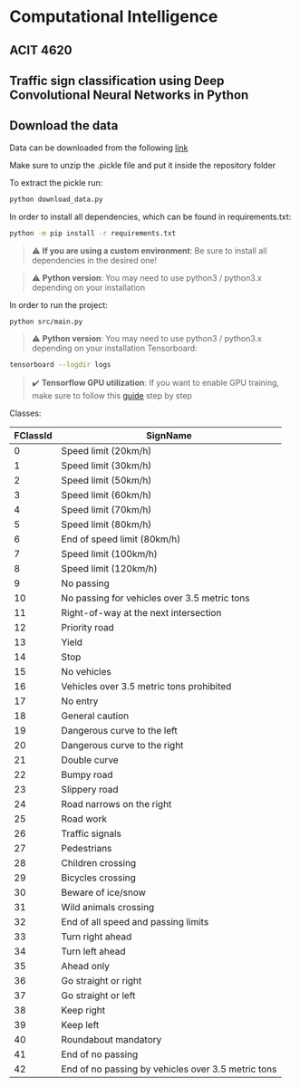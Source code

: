 # Computational Intelligence
ACIT 4620 
----------

## Traffic sign classification using Deep Convolutional Neural Networks in Python

## Download the data

Data can be downloaded from the following [link](https://www.kaggle.com/valentynsichkar/traffic-signs-classification-with-cnn/data?select=data0.pickle)

Make sure to unzip the .pickle file and put it inside the repository folder

To extract the pickle run:
```bash
python download_data.py
```

In order to install all dependencies, which can be found in requirements.txt:
```bash
python -m pip install -r requirements.txt
```
> :warning: **If you are using a custom environment**: Be sure to install all dependencies in the desired one!

> :warning: **Python version**: You may need to use python3 / python3.x depending on your installation

In order to run the project:
```bash
python src/main.py
```
> :warning: **Python version**: You may need to use python3 / python3.x depending on your installation
Tensorboard:
```bash
tensorboard --logdir logs
```
> :heavy_check_mark: **Tensorflow GPU utilization**: If you want to enable GPU training, make sure to follow this [guide](https://www.tensorflow.org/install/gpu) step by step

Classes:

| FClassId  | SignName|
| ------------- | ------------- |
| 0 | Speed limit (20km/h)  |
| 1 | Speed limit (30km/h)  |
| 2 | Speed limit (50km/h)  |
| 3 | Speed limit (60km/h)  |
| 4 | Speed limit (70km/h)  |
| 5 | Speed limit (80km/h)  |
| 6 | End of speed limit (80km/h)  |
| 7 | Speed limit (100km/h)  |
| 8 | Speed limit (120km/h)  |
| 9 | No passing  |
| 10 |  No passing for vehicles over 3.5 metric tons |
| 11 | Right-of-way at the next intersection  |
| 12 |  Priority road |
| 13 |  Yield |
| 14 |  Stop |
| 15 | No vehicles  |
| 16 | Vehicles over 3.5 metric tons prohibited  |
| 17 | No entry  |
| 18 |  General caution |
| 19 |  Dangerous curve to the left |
| 20 |  Dangerous curve to the right |
| 21 |  Double curve |
| 22 |  Bumpy road |
| 23 | Slippery road  |
| 24 |  Road narrows on the right |
| 25 | Road work  |
| 26 | Traffic signals  |
| 27 | Pedestrians  |
| 28 | Children crossing  |
| 29 | Bicycles crossing  |
| 30 | Beware of ice/snow  |
| 31 | Wild animals crossing  |
| 32 | End of all speed and passing limits  |
| 33 | Turn right ahead  |
| 34 | Turn left ahead  |
| 35 | Ahead only  |
| 36 | Go straight or right  |
| 37 | Go straight or left  |
| 38 | Keep right  |
| 39 | Keep left  |
| 40 | Roundabout mandatory  |
| 41 | End of no passing  |
| 42 | End of no passing by vehicles over 3.5 metric tons  |
